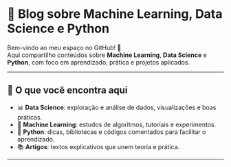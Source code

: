 # 🧠 Blog sobre Machine Learning, Data Science e Python  

Bem-vindo ao meu espaço no GitHub! 🚀  
Aqui compartilho conteúdos sobre **Machine Learning**, **Data Science** e **Python**, com foco em aprendizado, prática e projetos aplicados.  

---

## 📌 O que você encontra aqui  
- 📊 **Data Science**: exploração e análise de dados, visualizações e boas práticas.  
- 🤖 **Machine Learning**: estudos de algoritmos, tutoriais e experimentos.  
- 🐍 **Python**: dicas, bibliotecas e códigos comentados para facilitar o aprendizado.  
- 📚 **Artigos**: textos explicativos que unem teoria e prática.  

---